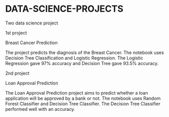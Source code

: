 # DATA-SCIENCE-PROJECTS
Two data science project 

1st project

Breast Cancer Prediction

The project predicts the diagnosis of the Breast Cancer. The notebook uses Decision Tree Classification and Logistic Regression. The Logistic Regression gave 97% accuracy and Decision Tree gave 93.5% accuracy.

2nd project

Loan Approval Prediction

The Loan Approval Prediction project aims to predict whether a loan application will be approved by a bank or not. The notebook uses Random Forest Classifier and Decision Tree Classifier. The Decision Tree Classifier performed well with an accuracy.
